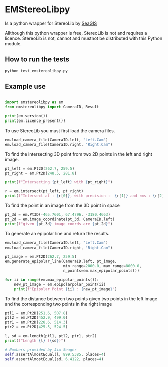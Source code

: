 # EMStereoLibpy

Is a python wrapper for StereoLib by [SeaGIS](https://www.seagis.com.au/stereolib.html)

Allthough this python wrapper is free, StereoLib is not and requires a licence. StereoLib is not, cannot and mustnot be distributed with this Python module.

## How to run the tests

```bash
python test_emstereolibpy.py
```

## Example use 


```python 

import emstereolibpy as em 
from emstereolibpy import CameraID, Result

print(em.version())
print(em.licence_present())

```

To use StereoLib you must first load the camera files. 


```python
em.load_camera_file(CameraID.left, "Left.Cam")
em.load_camera_file(CameraID.right, "Right.Cam")
```

To find the intersecting 3D point from two 2D points in the left and right image.


```python 
pt_left = em.Pt2D(262.7, 259.5)
pt_right = em.Pt2D(248.5, 281.8)

print(f"Intersecting {pt_left} with {pt_right}")

r = em.intersect(pt_left, pt_right)
print(f"Intersect at : {r[0]}, with precision :  {r[1]} and rms : {r[2]}")
```

To find the point in an image from the 3D point in space

```python
pt_3d = em.Pt3D(-465.7601, 67.4796, -3180.4663)
pt_2d = em.image_coordinate(pt_3d, CameraID.left)
print(f"given {pt_3d} image coords are {pt_2d}")
```

To generate an epipolar line and return the results.
```python 
em.load_camera_file(CameraID.left, "Left.Cam")
em.load_camera_file(CameraID.right, "Right.Cam")

pt_image = em.Pt2D(262.7, 259.5)
em.generate_epipolar_line(CameraID.left, pt_image,
                          min_range=2000.0, max_range=8000.0,
                          n_points=em.max_epipolar_points())

for ii in range(em.max_epipolar_points()):
    new_pt_image = em.epipolarpolar_point(ii)
    print(f"Epipolar Point {ii} : {new_pt_image}")
```

To find the distance between two points given two points in the left image and the corresponding two points in the right image

```python 
ptl1 = em.Pt2D(251.6, 507.8)
ptl2 = em.Pt2D(452.9, 499.0)
ptr1 = em.Pt2D(228.6, 514.3)
ptr2 = em.Pt2D(425.5, 524.5)

l, sd = em.length(ptl1, ptl2, ptr1, ptr2)
print(f"Length {l} ({sd})")

# Numbers provided by Jim Seager
self.assertAlmostEqual(l, 899.5385, places=4)
self.assertAlmostEqual(sd, 6.4122, places=4)
```			
